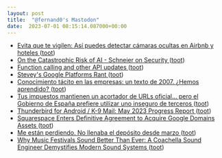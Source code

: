```yaml
---
layout: post
title:  "@fernand0's Mastodon"
date:  2023-07-01 08:15:14.087000+00:00
---
```

*  [Evita que te vigilen: Así puedes detectar cámaras ocultas en Airbnb y hoteles ](https://www.adslzone.net/noticias/seguridad/como-detectar-camaras-ocultas-airbnb-hoteles) ([toot](https://mastodon.social/@fernand0/110637830247852821))
*  [On the Catastrophic Risk of AI - Schneier on Security ](https://www.schneier.com/blog/archives/2023/06/on-the-catastrophic-risk-of-ai.htm) ([toot](https://mastodon.social/@fernand0/110637722380594080))
*  [Function calling and other API updates ](https://openai.com/blog/function-calling-and-other-api-update) ([toot](https://mastodon.social/@fernand0/110634412986222823))
*  [Stevey's Google Platforms Rant ](https://gist.github.com/chitchcock/128161) ([toot](https://mastodon.social/@fernand0/110634157351496464))
*  [Conocimiento tácito en las empresas: un texto de 2007. ¿Hemos aprendido? ](https://www.consultorartesano.com/2023/06/conocimiento-tacito-en-las-empresas-un-texto-de-2007-hemos-aprendido.htm) ([toot](https://mastodon.social/@fernand0/110633816269552457))
*  [Tus impuestos mantienen un acortador de URLs oficial… pero el Gobierno de España prefiere utilizar uno inseguro de terceros ](https://www.genbeta.com/actualidad/tus-impuestos-mantienen-acortador-urls-oficial-gobierno-espana-prefiere-utilizar-uno-inseguro-tercero) ([toot](https://mastodon.social/@fernand0/110633662305707565))
*  [Thunderbird for Android / K-9 Mail: May 2023 Progress Report ](https://blog.thunderbird.net/2023/06/thunderbird-for-android-k-9-mail-may-2023-progress-report) ([toot](https://mastodon.social/@fernand0/110633320952202904))
*  [Squarespace Enters Definitive Agreement to Acquire Google Domains Assets ](https://www.prnewswire.com/news-releases/squarespace-enters-definitive-agreement-to-acquire-google-domains-assets-301852507.htm) ([toot](https://mastodon.social/@fernand0/110633136879839647))
*  [Me están perdiendo. No llenaba el depósito desde marzo ](https://mastodon.social/@fernand0/110633031631073584) ([toot](https://mastodon.social/@fernand0/110633031631073584))
*  [Why Music Festivals Sound Better Than Ever: A Coachella Sound Engineer Demystifies Modern Sound Systems ](https://www.openculture.com/2023/06/why-music-festivals-sound-better-than-ever.htm) ([toot](https://mastodon.social/@fernand0/110632830562222343))
